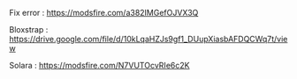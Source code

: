 Fix error : https://modsfire.com/a382IMGefOJVX3Q

Bloxstrap : https://drive.google.com/file/d/10kLqaHZJs9gf1_DUupXiasbAFDQCWq7t/view

Solara : https://modsfire.com/N7VUTOcvRIe6c2K
